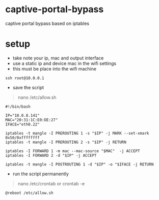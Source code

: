 # captive-portal-bypass
captive portal bypass based on iptables 

# setup
* take note your ip, mac and output interface
* use a static ip and device mac in the wifi settings
* this must be place into the wifi machine
```
ssh root@10.0.0.1
```
* save the script
> nano /etc/allow.sh
```
#!/bin/bash

IP="10.0.8.141"
MAC="20:31:1C:E0:DE:27"
IFACE="eth0.22"

iptables -t mangle -I PREROUTING 1 -s "$IP" -j MARK --set-xmark 0x50/0xffffffff
iptables -t mangle -I PREROUTING 2 -s "$IP" -j RETURN

iptables -I FORWARD 1 -m mac --mac-source "$MAC"  -j ACCEPT
iptables -I FORWARD 2 -d "$IP" -j ACCEPT

iptables -t mangle -I POSTROUTING 1 -d "$IP" -o "$IFACE -j RETURN
````
* run the script permanently
> nano /etc/crontab or crontab -e
```
@reboot /etc/allow.sh
```
